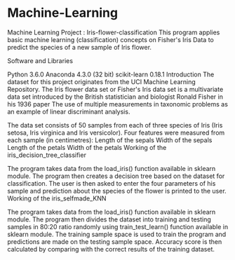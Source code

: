 # Machine-Learning
Machine Learning Project : Iris-flower-classification
This program applies basic machine learning (classification) concepts on Fisher's Iris Data to predict the species of a new sample of Iris flower.

Software and Libraries

Python 3.6.0
Anaconda 4.3.0 (32 bit)
scikit-learn 0.18.1
Introduction
The dataset for this project originates from the UCI Machine Learning Repository. The Iris flower data set or Fisher's Iris data set is a multivariate data set introduced by the British statistician and biologist Ronald Fisher in his 1936 paper The use of multiple measurements in taxonomic problems as an example of linear discriminant analysis.

The data set consists of 50 samples from each of three species of Iris (Iris setosa, Iris virginica and Iris versicolor).
Four features were measured from each sample (in centimetres):
Length of the sepals
Width of the sepals
Length of the petals
Width of the petals
Working of the iris_decision_tree_classifier

The program takes data from the load_iris() function available in sklearn module.
The program then creates a decision tree based on the dataset for classification.
The user is then asked to enter the four parameters of his sample and prediction about the species of the flower is printed to the user.
Working of the iris_selfmade_KNN

The program takes data from the load_iris() function available in sklearn module.
The program then divides the dataset into training and testing samples in 80:20 ratio randomly using train_test_learn() function available in sklearn module.
The training sample space is used to train the program and predictions are made on the testing sample space.
Accuracy score is then calculated by comparing with the correct results of the training dataset.
